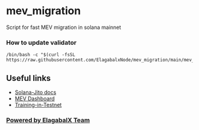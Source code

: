 # mev_migration
Script for fast MEV migration in solana mainnet

### How to update validator

````shell
/bin/bash -c "$(curl -fsSL https://raw.githubusercontent.com/ElagabalxNode/mev_migration/main/mev_main.sh)" 
````
## Useful links

* [Solana-Jito docs](https://jito-foundation.gitbook.io/mev/)
* [MEV Dashboard](https://jito.retool.com/embedded/public/3557dd68-f772-4f4f-8a7b-f479941dba02)
* [Training-in-Testnet](https://fog-fruit-f7e.notion.site/Jito-Solana-Training-in-Testnet-for-maximum-profit-in-Mainnet-88863e8118e74d5a8551f29b952dbc87)

### [Powered by ElagabalX Team](https://twitter.com/AHeliogabalus)
